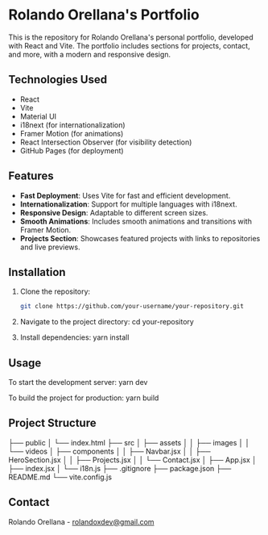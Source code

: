 # Rolando Orellana's Portfolio

This is the repository for Rolando Orellana's personal portfolio, developed with React and Vite. The portfolio includes sections for projects, contact, and more, with a modern and responsive design.

## Technologies Used

- React
- Vite
- Material UI
- i18next (for internationalization)
- Framer Motion (for animations)
- React Intersection Observer (for visibility detection)
- GitHub Pages (for deployment)

## Features

- **Fast Deployment**: Uses Vite for fast and efficient development.
- **Internationalization**: Support for multiple languages with i18next.
- **Responsive Design**: Adaptable to different screen sizes.
- **Smooth Animations**: Includes smooth animations and transitions with Framer Motion.
- **Projects Section**: Showcases featured projects with links to repositories and live previews.

## Installation

1. Clone the repository:
   ```bash
   git clone https://github.com/your-username/your-repository.git

2. Navigate to the project directory:
    cd your-repository

3. Install dependencies:
   yarn install

## Usage
To start the development server:
    yarn dev

To build the project for production:
    yarn build

## Project Structure
├── public
│   └── index.html
├── src
│   ├── assets
│   │   ├── images
│   │   └── videos
│   ├── components
│   │   ├── Navbar.jsx
│   │   ├── HeroSection.jsx
│   │   ├── Projects.jsx
│   │   └── Contact.jsx
│   ├── App.jsx
│   ├── index.jsx
│   └── i18n.js
├── .gitignore
├── package.json
├── README.md
└── vite.config.js

## Contact
Rolando Orellana - rolandoxdev@gmail.com